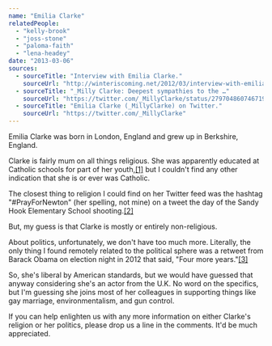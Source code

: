 ```yaml
---
name: "Emilia Clarke"
relatedPeople:
  - "kelly-brook"
  - "joss-stone"
  - "paloma-faith"
  - "lena-headey"
date: "2013-03-06"
sources:
  - sourceTitle: "Interview with Emilia Clarke."
    sourceUrl: "http://winteriscoming.net/2012/03/interview-with-emilia-clarke/"
  - sourceTitle: "_Milly Clarke: Deepest sympathies to the …"
    sourceUrl: "https://twitter.com/_MillyClarke/status/279704860746719234"
  - sourceTitle: "Emilia Clarke (_MillyClarke) on Twitter."
    sourceUrl: "https://twitter.com/_MillyClarke"
---
```


Emilia Clarke was born in London, England and grew up in Berkshire, England.

Clarke is fairly mum on all things religious. She was apparently educated at Catholic schools for part of her youth,<a class="source-citation" href="http://winteriscoming.net/2012/03/interview-with-emilia-clarke/" title="Interview with Emilia Clarke.">[1]</a> but I couldn't find any other indication that she is or ever was Catholic.

The closest thing to religion I could find on her Twitter feed was the hashtag "#PrayForNewton" (her spelling, not mine) on a tweet the day of the Sandy Hook Elementary School shooting.<a class="source-citation" href="https://twitter.com/_MillyClarke/status/279704860746719234" title="_Milly Clarke: Deepest sympathies to the …">[2]</a>

But, my guess is that Clarke is mostly or entirely non-religious.

About politics, unfortunately, we don't have too much more. Literally, the only thing I found remotely related to the political sphere was a retweet from Barack Obama on election night in 2012 that said, "Four more years."<a class="source-citation" href="https://twitter.com/_MillyClarke" title="Emilia Clarke (_MillyClarke) on Twitter.">[3]</a>

So, she's liberal by American standards, but we would have guessed that anyway considering she's an actor from the U.K. No word on the specifics, but I'm guessing she joins most of her colleagues in supporting things like gay marriage, environmentalism, and gun control.

If you can help enlighten us with any more information on either Clarke's religion or her politics, please drop us a line in the comments. It'd be much appreciated.
